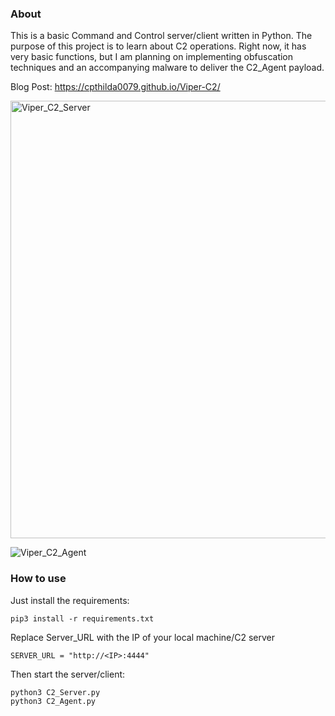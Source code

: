 ### About
This is a basic Command and Control server/client written in Python. The purpose of this project is to learn about C2 operations. Right now, it has very basic functions, but I am planning on implementing obfuscation techniques and an accompanying malware to deliver the C2_Agent payload.

Blog Post: https://cpthilda0079.github.io/Viper-C2/

<img src="https://github.com/user-attachments/assets/65ad5bd7-fa4d-41e1-af8e-e597ca5dab08" alt="Viper_C2_Server" width="700"/>

![Viper_C2_Agent](https://github.com/user-attachments/assets/36095e25-8187-46bf-9a9d-32ac4fd35cd0)


### How to use

Just install the requirements:
```
pip3 install -r requirements.txt
```

Replace Server_URL with the IP of your local machine/C2 server
```
SERVER_URL = "http://<IP>:4444"
```

Then start the server/client:
```
python3 C2_Server.py
python3 C2_Agent.py
```
